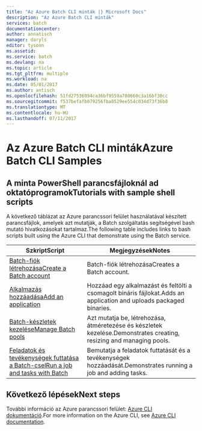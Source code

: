 ```yaml
---
title: "Az Azure Batch CLI minták |} Microsoft Docs"
description: "Az Azure Batch CLI minták"
services: batch
documentationcenter: 
author: annatisch
manager: daryls
editor: tysonn
ms.assetid: 
ms.service: batch
ms.devlang: na
ms.topic: article
ms.tgt_pltfrm: multiple
ms.workload: na
ms.date: 05/01/2017
ms.author: antisch
ms.openlocfilehash: 51fd27536994ca36bf9559a780660c3a16bf30cc
ms.sourcegitcommit: f537befafb079256fba0529ee554c034d73f36b0
ms.translationtype: MT
ms.contentlocale: hu-HU
ms.lasthandoff: 07/11/2017
---
```

# <a name="azure-batch-cli-samples"></a><span data-ttu-id="15ab4-103">Az Azure Batch CLI minták</span><span class="sxs-lookup"><span data-stu-id="15ab4-103">Azure Batch CLI Samples</span></span>

## <a name="tutorials-with-sample-shell-scripts"></a><span data-ttu-id="15ab4-104">A minta PowerShell parancsfájloknál ad oktatóprogramok</span><span class="sxs-lookup"><span data-stu-id="15ab4-104">Tutorials with sample shell scripts</span></span>

<span data-ttu-id="15ab4-105">A következő táblázat az Azure parancssori felület használatával készített parancsfájlok, amelyek azt mutatják, a Batch szolgáltatás segítségével bash mutató hivatkozásokat tartalmaz.</span><span class="sxs-lookup"><span data-stu-id="15ab4-105">The following table includes links to bash scripts built using the Azure CLI that demonstrate using the Batch service.</span></span>

| <span data-ttu-id="15ab4-106">Szkript</span><span class="sxs-lookup"><span data-stu-id="15ab4-106">Script</span></span> | <span data-ttu-id="15ab4-107">Megjegyzések</span><span class="sxs-lookup"><span data-stu-id="15ab4-107">Notes</span></span> |
|---|---|
| [<span data-ttu-id="15ab4-108">Batch-fiók létrehozása</span><span class="sxs-lookup"><span data-stu-id="15ab4-108">Create a Batch account</span></span>](./scripts/batch-cli-sample-create-account.md) | <span data-ttu-id="15ab4-109">Batch-fiók létrehozása</span><span class="sxs-lookup"><span data-stu-id="15ab4-109">Creates a Batch account.</span></span> |
| [<span data-ttu-id="15ab4-110">Alkalmazás hozzáadása</span><span class="sxs-lookup"><span data-stu-id="15ab4-110">Add an application</span></span>](./scripts/batch-cli-sample-add-application.md) | <span data-ttu-id="15ab4-111">Hozzáad egy alkalmazást és feltölti a csomagolt bináris fájlokat.</span><span class="sxs-lookup"><span data-stu-id="15ab4-111">Adds an application and uploads packaged binaries.</span></span>|
| [<span data-ttu-id="15ab4-112">Batch-készletek kezelése</span><span class="sxs-lookup"><span data-stu-id="15ab4-112">Manage Batch pools</span></span>](./scripts/batch-cli-sample-manage-pool.md) | <span data-ttu-id="15ab4-113">Azt mutatja be, létrehozása, átméretezése és készletek kezelése.</span><span class="sxs-lookup"><span data-stu-id="15ab4-113">Demonstrates creating, resizing and managing pools.</span></span> |
| [<span data-ttu-id="15ab4-114">Feladatok és tevékenységek futtatása a Batch-csel</span><span class="sxs-lookup"><span data-stu-id="15ab4-114">Run a job and tasks with Batch</span></span>](./scripts/batch-cli-sample-run-job.md) | <span data-ttu-id="15ab4-115">Bemutatja a feladatok futtatását és a tevékenységek hozzáadását.</span><span class="sxs-lookup"><span data-stu-id="15ab4-115">Demonstrates running a job and adding tasks.</span></span> |

## <a name="next-steps"></a><span data-ttu-id="15ab4-116">Következő lépések</span><span class="sxs-lookup"><span data-stu-id="15ab4-116">Next steps</span></span>

<span data-ttu-id="15ab4-117">További információ az Azure parancssori felület: [Azure CLI dokumentáció](https://docs.microsoft.com/cli/azure/overview).</span><span class="sxs-lookup"><span data-stu-id="15ab4-117">For more information on the Azure CLI, see [Azure CLI documentation](https://docs.microsoft.com/cli/azure/overview).</span></span>